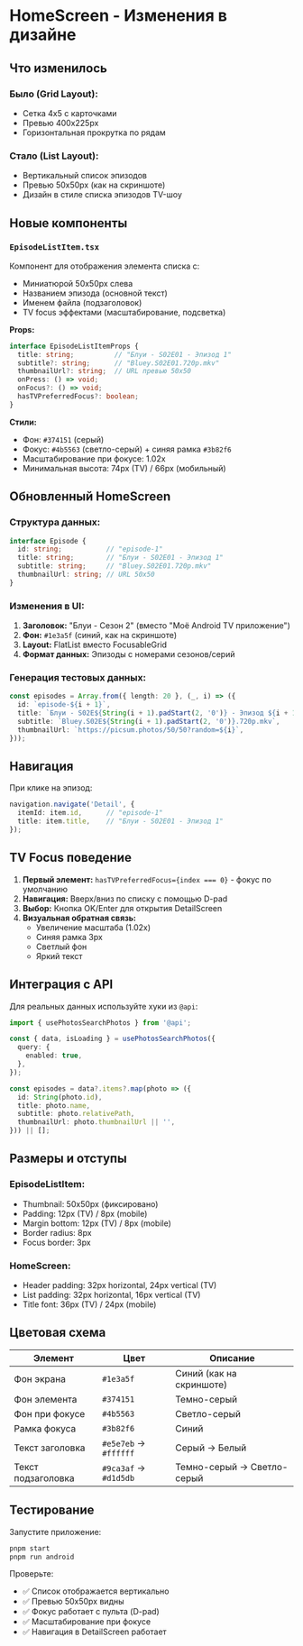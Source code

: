 # HomeScreen - Изменения в дизайне

## Что изменилось

### Было (Grid Layout):
- Сетка 4x5 с карточками
- Превью 400x225px
- Горизонтальная прокрутка по рядам

### Стало (List Layout):
- Вертикальный список эпизодов
- Превью 50x50px (как на скриншоте)
- Дизайн в стиле списка эпизодов TV-шоу

## Новые компоненты

### `EpisodeListItem.tsx`

Компонент для отображения элемента списка с:
- Миниатюрой 50x50px слева
- Названием эпизода (основной текст)
- Именем файла (подзаголовок)
- TV focus эффектами (масштабирование, подсветка)

**Props:**
```typescript
interface EpisodeListItemProps {
  title: string;          // "Блуи - S02E01 - Эпизод 1"
  subtitle?: string;      // "Bluey.S02E01.720p.mkv"
  thumbnailUrl?: string;  // URL превью 50x50
  onPress: () => void;
  onFocus?: () => void;
  hasTVPreferredFocus?: boolean;
}
```

**Стили:**
- Фон: `#374151` (серый)
- Фокус: `#4b5563` (светло-серый) + синяя рамка `#3b82f6`
- Масштабирование при фокусе: 1.02x
- Минимальная высота: 74px (TV) / 66px (мобильный)

## Обновленный HomeScreen

### Структура данных:
```typescript
interface Episode {
  id: string;           // "episode-1"
  title: string;        // "Блуи - S02E01 - Эпизод 1"
  subtitle: string;     // "Bluey.S02E01.720p.mkv"
  thumbnailUrl: string; // URL 50x50
}
```

### Изменения в UI:
1. **Заголовок:** "Блуи - Сезон 2" (вместо "Моё Android TV приложение")
2. **Фон:** `#1e3a5f` (синий, как на скриншоте)
3. **Layout:** FlatList вместо FocusableGrid
4. **Формат данных:** Эпизоды с номерами сезонов/серий

### Генерация тестовых данных:
```typescript
const episodes = Array.from({ length: 20 }, (_, i) => ({
  id: `episode-${i + 1}`,
  title: `Блуи - S02E${String(i + 1).padStart(2, '0')} - Эпизод ${i + 1}`,
  subtitle: `Bluey.S02E${String(i + 1).padStart(2, '0')}.720p.mkv`,
  thumbnailUrl: `https://picsum.photos/50/50?random=${i}`,
}));
```

## Навигация

При клике на эпизод:
```typescript
navigation.navigate('Detail', {
  itemId: item.id,      // "episode-1"
  title: item.title,    // "Блуи - S02E01 - Эпизод 1"
});
```

## TV Focus поведение

1. **Первый элемент:** `hasTVPreferredFocus={index === 0}` - фокус по умолчанию
2. **Навигация:** Вверх/вниз по списку с помощью D-pad
3. **Выбор:** Кнопка OK/Enter для открытия DetailScreen
4. **Визуальная обратная связь:**
   - Увеличение масштаба (1.02x)
   - Синяя рамка 3px
   - Светлый фон
   - Яркий текст

## Интеграция с API

Для реальных данных используйте хуки из `@api`:

```typescript
import { usePhotosSearchPhotos } from '@api';

const { data, isLoading } = usePhotosSearchPhotos({
  query: {
    enabled: true,
  },
});

const episodes = data?.items?.map(photo => ({
  id: String(photo.id),
  title: photo.name,
  subtitle: photo.relativePath,
  thumbnailUrl: photo.thumbnailUrl || '',
})) || [];
```

## Размеры и отступы

### EpisodeListItem:
- Thumbnail: 50x50px (фиксировано)
- Padding: 12px (TV) / 8px (mobile)
- Margin bottom: 12px (TV) / 8px (mobile)
- Border radius: 8px
- Focus border: 3px

### HomeScreen:
- Header padding: 32px horizontal, 24px vertical (TV)
- List padding: 32px horizontal, 16px vertical (TV)
- Title font: 36px (TV) / 24px (mobile)

## Цветовая схема

| Элемент | Цвет | Описание |
|---------|------|----------|
| Фон экрана | `#1e3a5f` | Синий (как на скриншоте) |
| Фон элемента | `#374151` | Темно-серый |
| Фон при фокусе | `#4b5563` | Светло-серый |
| Рамка фокуса | `#3b82f6` | Синий |
| Текст заголовка | `#e5e7eb` → `#ffffff` | Серый → Белый |
| Текст подзаголовка | `#9ca3af` → `#d1d5db` | Темно-серый → Светло-серый |

## Тестирование

Запустите приложение:
```bash
pnpm start
pnpm run android
```

Проверьте:
- ✅ Список отображается вертикально
- ✅ Превью 50x50px видны
- ✅ Фокус работает с пульта (D-pad)
- ✅ Масштабирование при фокусе
- ✅ Навигация в DetailScreen работает
